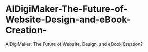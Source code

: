 # AIDigiMaker-The-Future-of-Website-Design-and-eBook-Creation-
AIDigiMaker: The Future of Website, Design, and eBook Creation?
